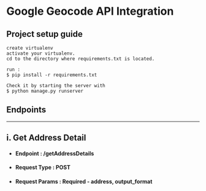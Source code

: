 # Google Geocode API Integration
## Project setup guide
```
create virtualenv
activate your virtualenv.
cd to the directory where requirements.txt is located.

run : 
$ pip install -r requirements.txt

Check it by starting the server with 
$ python manage.py runserver
```

## Endpoints
-----------------

## i. Get Address Detail

* #### Endpoint 	: /getAddressDetails

* #### Request Type 	: POST

* #### Request Params 	: **Required** - address, output_format

